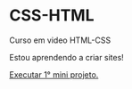 # CSS-HTML
 Curso em video HTML-CSS

Estou aprendendo a criar sites!

<a href="https://paulokevin.github.io/CSS-HTML/desafios/primeiro-projeto.html"> Executar 1° mini projeto.